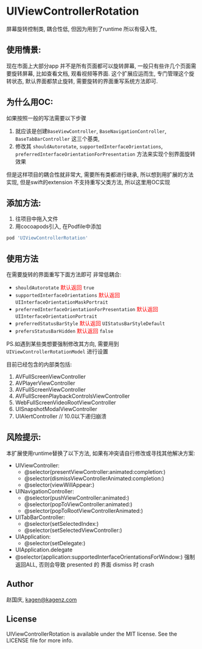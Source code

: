 # UIViewControllerRotation
屏幕旋转控制类, 耦合性低, 但因为用到了runtime 所以有侵入性,

## 使用情景:
现在市面上大部分app 并不是所有页面都可以旋转屏幕, 一般只有些许几个页面需要旋转屏幕, 比如查看文档, 观看视频等界面.
这个扩展应运而生, 专门管理这个旋转状态, 默认界面都禁止旋转, 需要旋转的界面重写系统方法即可.

## 为什么用OC:
如果按照一般的写法需要以下步骤
1. 就应该是创建`BaseViewController`, `BaseNavigationController`, `BaseTabBarController` 这三个基类,
2. 修改其 `shouldAutorotate`, `supportedInterfaceOrientations`, `preferredInterfaceOrientationForPresentation` 方法来实现个别界面旋转效果

但是这样项目的耦合性就非常大, 需要所有类都进行继承, 所以想到用扩展的方法实现, 但是swift的extension 不支持重写父类方法, 所以这里用OC实现

## 添加方法:
1. 往项目中拖入文件
2. 用cocoapods引入, 在Podfile中添加
```ruby
pod 'UIViewControllerRotation'
```

## 使用方法
在需要旋转的界面重写下面方法即可 非常低耦合:
- `shouldAutorotate`  <font color=#f00>默认返回</font> `true`
- `supportedInterfaceOrientations` <font color=#f00>默认返回</font> `UIInterfaceOrientationMaskPortrait`
- `preferredInterfaceOrientationForPresentation` <font color=#f00>默认返回</font> `UIInterfaceOrientationPortrait`
- `preferredStatusBarStyle` <font color=#f00>默认返回</font> `UIStatusBarStyleDefault`
- `prefersStatusBarHidden` <font color=#f00>默认返回</font> `false`

PS.如遇到某些类想要强制修改其方向, 需要用到 `UIViewControllerRotationModel` 进行设置

目前已经包含的内部类包括:
1. AVFullScreenViewController
2. AVPlayerViewController
3. AVFullScreenViewController
4. AVFullScreenPlaybackControlsViewController
5. WebFullScreenVideoRootViewController
6. UISnapshotModalViewController
7. UIAlertController // 10.0以下递归崩溃

## 风险提示:
本扩展使用runtime替换了以下方法, 如果有冲突请自行修改或寻找其他解决方案:
- UIViewController:
  - @selector(presentViewController:animated:completion:)
  - @selector(dismissViewControllerAnimated:completion:)
  - @selector(viewWillAppear:)
- UINavigationController:
  - @selector(pushViewController:animated:)
  - @selector(popToViewController:animated:)
  - @selector(popToRootViewControllerAnimated:)
- UITabBarController:
  - @selector(setSelectedIndex:)
  - @selector(setSelectedViewController:)
- UIApplication:
  - @selector(setDelegate:)
- UIApplication.delegate
- @selector(application:supportedInterfaceOrientationsForWindow:)  强制返回ALL, 否则会导致 presented 的 界面 dismiss 时 crash


## Author

赵国庆, kagen@kagenz.com

## License

UIViewControllerRotation is available under the MIT license. See the LICENSE file for more info.
